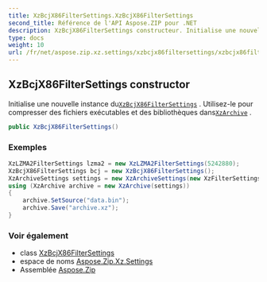 ```yaml
---
title: XzBcjX86FilterSettings.XzBcjX86FilterSettings
second_title: Référence de l'API Aspose.ZIP pour .NET
description: XzBcjX86FilterSettings constructeur. Initialise une nouvelle instance duXzBcjX86FilterSettings . Utilisezle pour compresser des fichiers exécutables et des bibliothèques dansXzArchive .
type: docs
weight: 10
url: /fr/net/aspose.zip.xz.settings/xzbcjx86filtersettings/xzbcjx86filtersettings/
---
```

## XzBcjX86FilterSettings constructor

Initialise une nouvelle instance du[`XzBcjX86FilterSettings`](../) . Utilisez-le pour compresser des fichiers exécutables et des bibliothèques dans[`XzArchive`](../../../aspose.zip.xz/xzarchive/) .

```csharp
public XzBcjX86FilterSettings()
```

### Exemples

```csharp
XzLZMA2FilterSettings lzma2 = new XzLZMA2FilterSettings(5242880);
XzBcjX86FilterSettings bcj = new XzBcjX86FilterSettings();
XzArchiveSettings settings = new XzArchiveSettings(new XzFilterSettings[] {bcj,lzma2}, 10485760, XzCheckType.Crc32);
using (XzArchive archive = new XzArchive(settings))
{
    archive.SetSource("data.bin");
    archive.Save("archive.xz");
}
```

### Voir également

* class [XzBcjX86FilterSettings](../)
* espace de noms [Aspose.Zip.Xz.Settings](../../xzbcjx86filtersettings/)
* Assemblée [Aspose.Zip](../../../)


